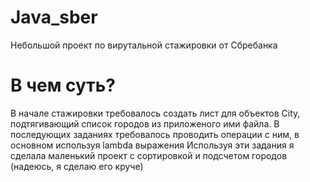 # Java_sber

Небольшой проект по вирутальной стажировки от Сбребанка

# В чем суть?

В начале стажировки требовалось создать лист для объектов City, подтягивающий список городов из приложеного ими файла. В последующих заданиях требовалось проводить операции с ним, в основном используя lambda выражения
Используя эти задания я сделала маленький проект с сортировкой и подсчетом городов (надеюсь, я сделаю его круче)
